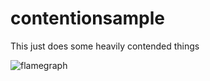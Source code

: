 # contentionsample

This just does some heavily contended things

![flamegraph](https://https://cdn.rawgit.com/bogdad/contentionsample/master/flamegraph.svg)
